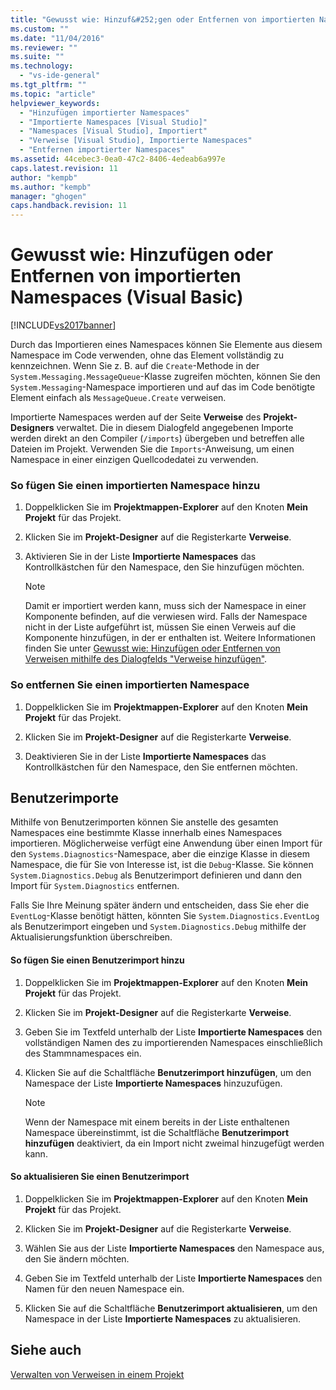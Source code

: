 ```yaml
---
title: "Gewusst wie: Hinzuf&#252;gen oder Entfernen von importierten Namespaces (Visual Basic) | Microsoft Docs"
ms.custom: ""
ms.date: "11/04/2016"
ms.reviewer: ""
ms.suite: ""
ms.technology: 
  - "vs-ide-general"
ms.tgt_pltfrm: ""
ms.topic: "article"
helpviewer_keywords: 
  - "Hinzufügen importierter Namespaces"
  - "Importierte Namespaces [Visual Studio]"
  - "Namespaces [Visual Studio], Importiert"
  - "Verweise [Visual Studio], Importierte Namespaces"
  - "Entfernen importierter Namespaces"
ms.assetid: 44cebec3-0ea0-47c2-8406-4edeab6a997e
caps.latest.revision: 11
author: "kempb"
ms.author: "kempb"
manager: "ghogen"
caps.handback.revision: 11
---
```

# Gewusst wie: Hinzuf&#252;gen oder Entfernen von importierten Namespaces (Visual Basic)
[!INCLUDE[vs2017banner](../code-quality/includes/vs2017banner.md)]

Durch das Importieren eines Namespaces können Sie Elemente aus diesem Namespace im Code verwenden, ohne das Element vollständig zu kennzeichnen.  Wenn Sie z. B. auf die `Create`\-Methode in der `System.Messaging.MessageQueue`\-Klasse zugreifen möchten, können Sie den `System.Messaging`\-Namespace importieren und auf das im Code benötigte Element einfach als `MessageQueue.Create` verweisen.  
  
 Importierte Namespaces werden auf der Seite **Verweise** des **Projekt\-Designers** verwaltet.  Die in diesem Dialogfeld angegebenen Importe werden direkt an den Compiler \(`/imports`\) übergeben und betreffen alle Dateien im Projekt.  Verwenden Sie die `Imports`\-Anweisung, um einen Namespace in einer einzigen Quellcodedatei zu verwenden.  
  
### So fügen Sie einen importierten Namespace hinzu  
  
1.  Doppelklicken Sie im **Projektmappen\-Explorer** auf den Knoten **Mein Projekt** für das Projekt.  
  
2.  Klicken Sie im **Projekt\-Designer** auf die Registerkarte **Verweise**.  
  
3.  Aktivieren Sie in der Liste **Importierte Namespaces** das Kontrollkästchen für den Namespace, den Sie hinzufügen möchten.  
  
    > [!NOTE]
    >  Damit er importiert werden kann, muss sich der Namespace in einer Komponente befinden, auf die verwiesen wird.  Falls der Namespace nicht in der Liste aufgeführt ist, müssen Sie einen Verweis auf die Komponente hinzufügen, in der er enthalten ist.  Weitere Informationen finden Sie unter [Gewusst wie: Hinzufügen oder Entfernen von Verweisen mithilfe des Dialogfelds "Verweise hinzufügen"](http://msdn.microsoft.com/de-de/3bd75d61-f00c-47c0-86a2-dd1f20e231c9).  
  
### So entfernen Sie einen importierten Namespace  
  
1.  Doppelklicken Sie im **Projektmappen\-Explorer** auf den Knoten **Mein Projekt** für das Projekt.  
  
2.  Klicken Sie im **Projekt\-Designer** auf die Registerkarte **Verweise**.  
  
3.  Deaktivieren Sie in der Liste **Importierte Namespaces** das Kontrollkästchen für den Namespace, den Sie entfernen möchten.  
  
## Benutzerimporte  
 Mithilfe von Benutzerimporten können Sie anstelle des gesamten Namespaces eine bestimmte Klasse innerhalb eines Namespaces importieren.  Möglicherweise verfügt eine Anwendung über einen Import für den `Systems.Diagnostics`\-Namespace, aber die einzige Klasse in diesem Namespace, die für Sie von Interesse ist, ist die `Debug`\-Klasse.  Sie können `System.Diagnostics.Debug` als Benutzerimport definieren und dann den Import für `System.Diagnostics` entfernen.  
  
 Falls Sie Ihre Meinung später ändern und entscheiden, dass Sie eher die `EventLog`\-Klasse benötigt hätten, könnten Sie `System.Diagnostics.EventLog` als Benutzerimport eingeben und `System.Diagnostics.Debug` mithilfe der Aktualisierungsfunktion überschreiben.  
  
#### So fügen Sie einen Benutzerimport hinzu  
  
1.  Doppelklicken Sie im **Projektmappen\-Explorer** auf den Knoten **Mein Projekt** für das Projekt.  
  
2.  Klicken Sie im **Projekt\-Designer** auf die Registerkarte **Verweise**.  
  
3.  Geben Sie im Textfeld unterhalb der Liste **Importierte Namespaces** den vollständigen Namen des zu importierenden Namespaces einschließlich des Stammnamespaces ein.  
  
4.  Klicken Sie auf die Schaltfläche **Benutzerimport hinzufügen**, um den Namespace der Liste **Importierte Namespaces** hinzuzufügen.  
  
    > [!NOTE]
    >  Wenn der Namespace mit einem bereits in der Liste enthaltenen Namespace übereinstimmt, ist die Schaltfläche **Benutzerimport hinzufügen** deaktiviert, da ein Import nicht zweimal hinzugefügt werden kann.  
  
#### So aktualisieren Sie einen Benutzerimport  
  
1.  Doppelklicken Sie im **Projektmappen\-Explorer** auf den Knoten **Mein Projekt** für das Projekt.  
  
2.  Klicken Sie im **Projekt\-Designer** auf die Registerkarte **Verweise**.  
  
3.  Wählen Sie aus der Liste **Importierte Namespaces** den Namespace aus, den Sie ändern möchten.  
  
4.  Geben Sie im Textfeld unterhalb der Liste **Importierte Namespaces** den Namen für den neuen Namespace ein.  
  
5.  Klicken Sie auf die Schaltfläche **Benutzerimport aktualisieren**, um den Namespace in der Liste **Importierte Namespaces** zu aktualisieren.  
  
## Siehe auch  
 [Verwalten von Verweisen in einem Projekt](../ide/managing-references-in-a-project.md)